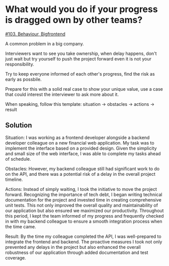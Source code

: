 # What would you do if your progress is dragged own by other teams?

[#103. Behaviour, Bigfrontend](https://bigfrontend.dev/question/What-would-you-do-if-your-progress-is-dragged-own-by-other-teams)

A common problem in a big company.

Interviewers want to see you take ownership, when delay happens, don't just wait but try yourself to push the project forward even it is not your responsibility.

Try to keep everyone informed of each other's progress, find the risk as early as possbile.

Prepare for this with a solid real case to show your unique value, use a case that could interest the interviewer to ask more about it.

When speaking, follow this template: situation → obstacles → actions → result

## Solution

Situation:
I was working as a frontend developer alongside a backend developer colleague on a new financial web application. My task was to implement the interface based on a provided design. Given the simplicity and small size of the web interface, I was able to complete my tasks ahead of schedule.

Obstacles:
However, my backend colleague still had significant work to do on the API, and there was a potential risk of a delay in the overall project timeline.

Actions:
Instead of simply waiting, I took the initiative to move the project forward. Recognizing the importance of tech debt, I began writing technical documentation for the project and invested time in creating comprehensive unit tests. This not only improved the overall quality and maintainability of our application but also ensured we maximized our productivity. Throughout this period, I kept the team informed of my progress and frequently checked in with my backend colleague to ensure a smooth integration process when the time came.

Result:
By the time my colleague completed the API, I was well-prepared to integrate the frontend and backend. The proactive measures I took not only prevented any delays in the project but also enhanced the overall robustness of our application through added documentation and test coverage.